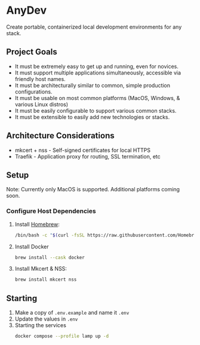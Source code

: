 # AnyDev
Create portable, containerized local development environments for any stack.

## Project Goals
* It must be extremely easy to get up and running, even for novices.
* It must support multiple applications simultaneously, accessible via friendly host names.
* It must be architecturally similar to common, simple production configurations.
* It must be usable on most common platforms (MacOS, Windows, & various Linux distros)
* It must be easily configurable to support various common stacks.
* It must be extensible to easily add new technologies or stacks.

## Architecture Considerations
* mkcert + nss - Self-signed certificates for local HTTPS
* Traefik - Application proxy for routing, SSL termination, etc

## Setup
Note: Currently only MacOS is supported. Additional platforms coming soon.

### Configure Host Dependencies

1. Install [Homebrew](https://brew.sh/):
   ```bash
   /bin/bash -c "$(curl -fsSL https://raw.githubusercontent.com/Homebrew/install/HEAD/install.sh)"
   ```
2. Install Docker
   ```bash
   brew install --cask docker
   ```
3. Install Mkcert & NSS:  
   ```bash
   brew install mkcert nss
   ```

## Starting

1. Make a copy of `.env.example` and name it `.env`
2. Update the values in `.env`
3. Starting the services
   ```bash
   docker compose --profile lamp up -d
   ```